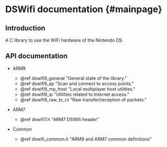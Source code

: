 DSWifi documentation {#mainpage}
====================

## Introduction

A C library to use the WiFi hardware of the Nintendo DS.

## API documentation

- ARM9
  - @ref dswifi9_general "General state of the library."
  - @ref dswifi9_ap "Scan and connect to access points."
  - @ref dswifi9_mp_host "Local multiplayer host utilities."
  - @ref dswifi9_ip "Utilities related to Internet access."
  - @ref dswifi9_raw_tx_rx "Raw transfer/reception of packets."

- ARM7
  - @ref dswifi7.h "ARM7 DSWifi header"

- Common
  - @ref dswifi_common.h "ARM9 and ARM7 common definitions"
